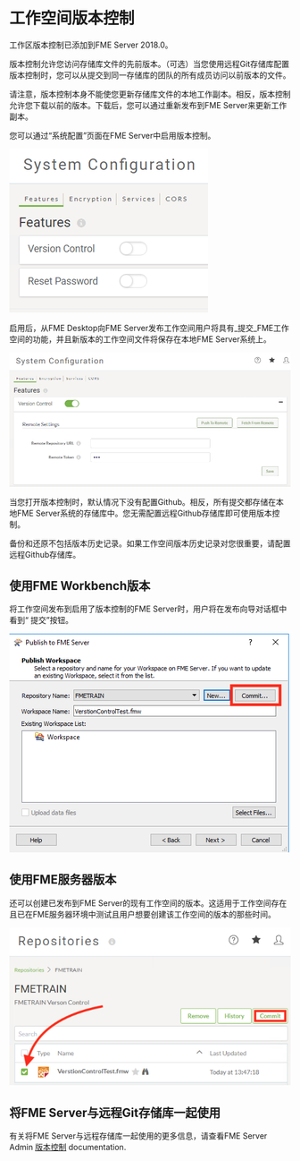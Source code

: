 # 工作空间版本控制

工作区版本控制已添加到FME Server 2018.0。

版本控制允许您访问存储库文件的先前版本。（可选）当您使用远程Git存储库配置版本控制时，您可以从提交到同一存储库的团队的所有成员访问以前版本的文件。

请注意，版本控制本身不能使您更新存储库文件的本地工作副本。相反，版本控制允许您下载以前的版本。下载后，您可以通过重新发布到FME Server来更新工作副本。

您可以通过“系统配置”页面在FME Server中启用版本控制。

![](../.gitbook/assets/5.008.enableversioncontrol.png)

启用后，从FME Desktop向FME Server发布工作空间用户将具有_提交_FME工作空间的功能，并且新版本的工作空间文件将保存在本地FME Server系统上。

![](../.gitbook/assets/5.009.enabledversioncontrol.png)

当您打开版本控制时，默认情况下没有配置Github。相反，所有提交都存储在本地FME Server系统的存储库中。您无需配置远程Github存储库即可使用版本控制。

备份和还原不包括版本历史记录。如果工作空间版本历史记录对您很重要，请配置远程Github存储库。

## 使用FME Workbench版本

将工作空间发布到启用了版本控制的FME Server时，用户将在发布向导对话框中看到“ 提交”按钮。

![](../.gitbook/assets/5.010.commitbutton.png)

## 使用FME服务器版本

还可以创建已发布到FME Server的现有工作空间的版本。这适用于工作空间存在且已在FME服务器环境中测试且用户想要创建该工作空间的版本的那些时间。

![](../.gitbook/assets/5.011.webui_commitbutton.png)

## 将FME Server与远程Git存储库一起使用

有关将FME Server与远程存储库一起使用的更多信息，请查看FME Server Admin [版本控制](http://docs.safe.com/fme/2018.0/html/FME_Server_Documentation/Content/WebUI/Version-Control.htm) documentation.

